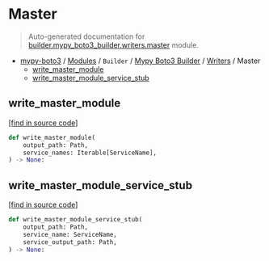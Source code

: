 # Master

> Auto-generated documentation for [builder.mypy_boto3_builder.writers.master](https://github.com/vemel/mypy_boto3/blob/master/builder/mypy_boto3_builder/writers/master.py) module.

- [mypy-boto3](../../../README.md#mypy_boto3) / [Modules](../../../MODULES.md#mypy-boto3-modules) / `Builder` / [Mypy Boto3 Builder](../index.md#mypy-boto3-builder) / [Writers](index.md#writers) / Master
    - [write_master_module](#write_master_module)
    - [write_master_module_service_stub](#write_master_module_service_stub)

## write_master_module

[[find in source code]](https://github.com/vemel/mypy_boto3/blob/master/builder/mypy_boto3_builder/writers/master.py#L15)

```python
def write_master_module(
    output_path: Path,
    service_names: Iterable[ServiceName],
) -> None:
```

## write_master_module_service_stub

[[find in source code]](https://github.com/vemel/mypy_boto3/blob/master/builder/mypy_boto3_builder/writers/master.py#L60)

```python
def write_master_module_service_stub(
    output_path: Path,
    service_name: ServiceName,
    service_output_path: Path,
) -> None:
```
